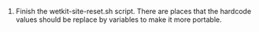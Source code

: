 1. Finish the wetkit-site-reset.sh script. There are places that the hardcode values should be replace by variables to make it more portable.
